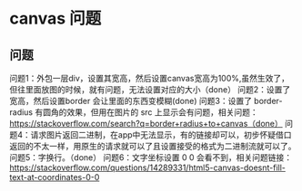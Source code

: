 # canvas 问题

## 问题
问题1：外包一层div，设置其宽高，然后设置canvas宽高为100%,虽然生效了，但往里面放图的时候，就有问题，无法设置对应的大小（done）
问题2：设置了宽高，然后设置border 会让里面的东西变模糊(done)
问题3：设置了 border-radius 有圆角的效果，但用在图片的 src 上显示会有问题，相关问题：https://stackoverflow.com/search?q=border+radius+to+canvas（done）
问题4：请求图片返回二进制，在app中无法显示，有的链接却可以，初步怀疑借口返回的不太一样，用原生的请求就可以了且设置接受的格式为二进制流就可以了。
问题5：字换行。（done）
问题6：文字坐标设置 0 0 会看不到，相关问题链接：https://stackoverflow.com/questions/14289331/html5-canvas-doesnt-fill-text-at-coordinates-0-0
